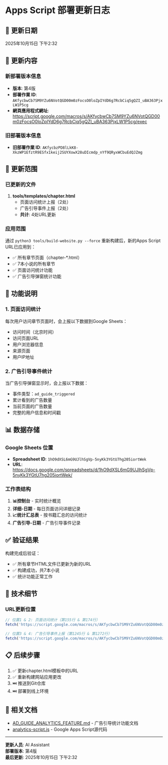 # Apps Script 部署更新日志

## 📅 更新日期
2025年10月15日 下午2:32

## 🔄 更新内容

### 新部署版本信息
- **版本**: 第4版
- **部署作業 ID**: `AKfycbwCb7SM9YZu6NVotQGD00m0zFocsO0loZpIYdD6g7RcbCiq5gQZI_uBA363PjxLW1P5cg`
- **網頁應用程式網址**: https://script.google.com/macros/s/AKfycbwCb7SM9YZu6NVotQGD00m0zFocsO0loZpIYdD6g7RcbCiq5gQZI_uBA363PjxLW1P5cg/exec

### 旧部署版本信息
- **旧部署作業 ID**: `AKfycbzPD8lLkK8-XkzWP1EfztR9ESfx1keij2SUYXowX28uDIcmdp_nYf9QRyxWCbuEdQJZmg`

## 📝 更新范围

### 已更新的文件
1. **tools/templates/chapter.html**
   - 页面访问统计上报（2处）
   - 广告引导事件上报（2处）
   - **共计**: 4处URL更新

### 应用范围
通过 `python3 tools/build-website.py --force` 重新构建后，新的Apps Script URL已应用到：
- ✅ 所有章节页面（chapter-*.html）
- ✅ 7本小说的所有章节
- ✅ 页面访问统计功能
- ✅ 广告引导弹窗统计功能

## 🎯 功能说明

### 1. 页面访问统计
每次用户访问章节页面时，会上报以下数据到Google Sheets：
- 访问时间（北京时间）
- 访问页面URL
- 用户浏览器信息
- 来源页面
- 用户IP地址

### 2. 广告引导事件统计
当广告引导弹窗显示时，会上报以下数据：
- 事件类型：`ad_guide_triggered`
- 累计看到的广告数量
- 当前页面的广告数量
- 完整的用户信息和时间戳

## 📊 数据存储

### Google Sheets 位置
- **Spreadsheet ID**: `1hO9dXSL6mG9UJlhSgVp-5nyKk3YGtU7hg205iortWek`
- **URL**: https://docs.google.com/spreadsheets/d/1hO9dXSL6mG9UJlhSgVp-5nyKk3YGtU7hg205iortWek/

### 工作表结构
1. **📊控制台** - 实时统计概览
2. **详细-日期** - 每日页面访问详细记录
3. **📈统计汇总表** - 按书籍汇总的访问统计
4. **广告引导-日期** - 广告引导事件记录

## ✅ 验证结果

构建完成后验证：
- ✅ 所有章节HTML文件已更新为新的URL
- ✅ 构建成功，共7本小说
- ✅ 统计功能正常工作

## 🔧 技术细节

### URL更新位置
```javascript
// 位置1 & 2: 页面访问统计（第155行 & 第174行）
fetch('https://script.google.com/macros/s/AKfycbwCb7SM9YZu6NVotQGD00m0zFocsO0loZpIYdD6g7RcbCiq5gQZI_uBA363PjxLW1P5cg/exec', {...})

// 位置3 & 4: 广告引导事件上报（第1245行 & 第1272行）
fetch('https://script.google.com/macros/s/AKfycbwCb7SM9YZu6NVotQGD00m0zFocsO0loZpIYdD6g7RcbCiq5gQZI_uBA363PjxLW1P5cg/exec', {...})
```

## 📋 后续步骤

1. ✅ 更新chapter.html模板中的URL
2. ✅ 重新构建网站应用更改
3. ⏭️ 推送到Git仓库
4. ⏭️ 部署到线上环境

## 🔗 相关文档
- [AD_GUIDE_ANALYTICS_FEATURE.md](./AD_GUIDE_ANALYTICS_FEATURE.md) - 广告引导统计功能文档
- [analytics-script.js](./analytics-script.js) - Google Apps Script源代码

---

**更新人员**: AI Assistant  
**部署版本**: 第4版  
**最后更新**: 2025年10月15日 下午2:32